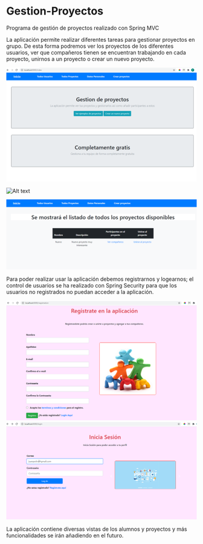 # Gestion-Proyectos
Programa de gestión de proyectos realizado con Spring MVC

La aplicación permite realizar diferentes tareas para gestionar proyectos en grupo.
De esta forma podremos ver los proyectos de los diferentes usuarios, ver que compañeros tienen se encuentran trabajando en cada proyecto, unirnos a un proyecto
o crear un nuevo proyecto.

![Alt text](imagenes_aplicacion/inicio.PNG?raw=true "Inicio")

![Alt text](imagenes_aplicacion/crear_proyectos.PNG?raw=true "Inicio")

![Alt text](imagenes_aplicacion/proyectos.PNG?raw=true "Proyectos") 

Para poder realizar usar la aplicación debemos registrarnos y logearnos; el control de usuarios se ha realizado con Spring Security para que los usuarios no registrados no puedan acceder a la aplicación.   


![Alt text](imagenes_aplicacion/registro.PNG?raw=true "login")
![Alt text](imagenes_aplicacion/iniciar_sesion.PNG?raw=true "login") 


La aplicación contiene diversas vistas de los alumnos y proyectos y más funcionalidades se irán añadiendo en el futuro.
